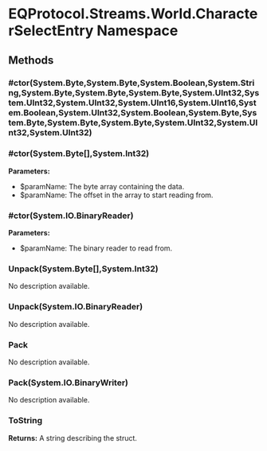 ﻿# EQProtocol.Streams.World.CharacterSelectEntry Namespace

## Methods

### #ctor(System.Byte,System.Byte,System.Boolean,System.String,System.Byte,System.Byte,System.Byte,System.UInt32,System.UInt32,System.UInt32,System.UInt16,System.UInt16,System.Boolean,System.UInt32,System.Boolean,System.Byte,System.Byte,System.Byte,System.Byte,System.UInt32,System.UInt32,System.UInt32)



### #ctor(System.Byte[],System.Int32)



**Parameters:**

- $paramName: The byte array containing the data.
- $paramName: The offset in the array to start reading from.

### #ctor(System.IO.BinaryReader)



**Parameters:**

- $paramName: The binary reader to read from.

### Unpack(System.Byte[],System.Int32)

No description available.

### Unpack(System.IO.BinaryReader)

No description available.

### Pack

No description available.

### Pack(System.IO.BinaryWriter)

No description available.

### ToString



**Returns:** A string describing the struct.


